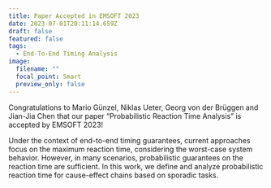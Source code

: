 ```yaml
---
title: Paper Accepted in EMSOFT 2023
date: 2023-07-01T20:11:14.659Z
draft: false
featured: false
tags:
  - End-To-End Timing Analysis
image:
  filename: ""
  focal_point: Smart
  preview_only: false
---
```

Congratulations to Mario Günzel, Niklas Ueter, Georg von der Brüggen and Jian-Jia Chen that our paper “Probabilistic Reaction Time Analysis” is accepted by EMSOFT 2023!

U﻿nder the context of end-to-end timing guarantees, current approaches focus on the maximum reaction time, considering the worst-case system behavior. However, in many scenarios, probabilistic guarantees on the reaction time are sufficient. I﻿n this work, we define and analyze probabilistic reaction time for cause-effect chains based on sporadic tasks.